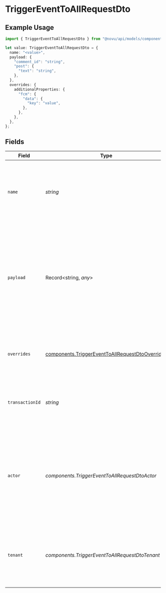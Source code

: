 # TriggerEventToAllRequestDto

## Example Usage

```typescript
import { TriggerEventToAllRequestDto } from "@novu/api/models/components";

let value: TriggerEventToAllRequestDto = {
  name: "<value>",
  payload: {
    "comment_id": "string",
    "post": {
      "text": "string",
    },
  },
  overrides: {
    additionalProperties: {
      "fcm": {
        "data": {
          "key": "value",
        },
      },
    },
  },
};
```

## Fields

| Field                                                                                                                                                                                                                   | Type                                                                                                                                                                                                                    | Required                                                                                                                                                                                                                | Description                                                                                                                                                                                                             | Example                                                                                                                                                                                                                 |
| ----------------------------------------------------------------------------------------------------------------------------------------------------------------------------------------------------------------------- | ----------------------------------------------------------------------------------------------------------------------------------------------------------------------------------------------------------------------- | ----------------------------------------------------------------------------------------------------------------------------------------------------------------------------------------------------------------------- | ----------------------------------------------------------------------------------------------------------------------------------------------------------------------------------------------------------------------- | ----------------------------------------------------------------------------------------------------------------------------------------------------------------------------------------------------------------------- |
| `name`                                                                                                                                                                                                                  | *string*                                                                                                                                                                                                                | :heavy_check_mark:                                                                                                                                                                                                      | The trigger identifier associated for the template you wish to send. This identifier can be found on the template page.                                                                                                 |                                                                                                                                                                                                                         |
| `payload`                                                                                                                                                                                                               | Record<string, *any*>                                                                                                                                                                                                   | :heavy_check_mark:                                                                                                                                                                                                      | The payload object is used to pass additional information that <br/>    could be used to render the template, or perform routing rules based on it. <br/>      For In-App channel, payload data are also available in <Inbox /> | {<br/>"comment_id": "string",<br/>"post": {<br/>"text": "string"<br/>}<br/>}                                                                                                                                            |
| `overrides`                                                                                                                                                                                                             | [components.TriggerEventToAllRequestDtoOverrides](../../models/components/triggereventtoallrequestdtooverrides.md)                                                                                                      | :heavy_minus_sign:                                                                                                                                                                                                      | This could be used to override provider specific configurations                                                                                                                                                         | {<br/>"fcm": {<br/>"data": {<br/>"key": "value"<br/>}<br/>}<br/>}                                                                                                                                                       |
| `transactionId`                                                                                                                                                                                                         | *string*                                                                                                                                                                                                                | :heavy_minus_sign:                                                                                                                                                                                                      | A unique identifier for this transaction, we will generated a UUID if not provided.                                                                                                                                     |                                                                                                                                                                                                                         |
| `actor`                                                                                                                                                                                                                 | *components.TriggerEventToAllRequestDtoActor*                                                                                                                                                                           | :heavy_minus_sign:                                                                                                                                                                                                      | It is used to display the Avatar of the provided actor's subscriber id or actor object.<br/>    If a new actor object is provided, we will create a new subscriber in our system<br/>                                   |                                                                                                                                                                                                                         |
| `tenant`                                                                                                                                                                                                                | *components.TriggerEventToAllRequestDtoTenant*                                                                                                                                                                          | :heavy_minus_sign:                                                                                                                                                                                                      | It is used to specify a tenant context during trigger event.<br/>    If a new tenant object is provided, we will create a new tenant.<br/>                                                                              |                                                                                                                                                                                                                         |